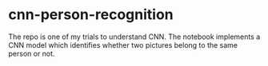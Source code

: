 # cnn-person-recognition
The repo is one of my trials to understand CNN. The notebook implements a CNN model which identifies whether two pictures belong to the same person or not.
